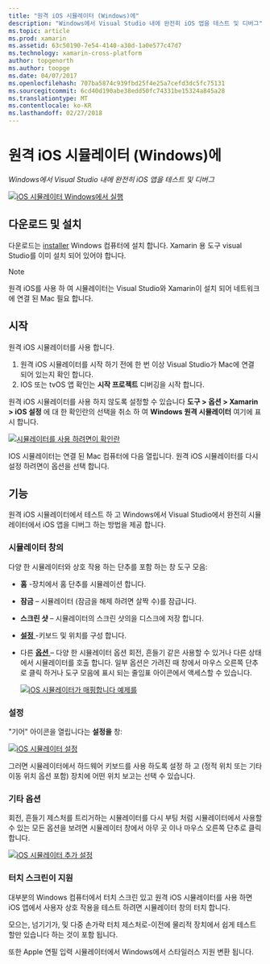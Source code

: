 ```yaml
---
title: "원격 iOS 시뮬레이터 (Windows)에"
description: "Windows에서 Visual Studio 내에 완전히 iOS 앱을 테스트 및 디버그"
ms.topic: article
ms.prod: xamarin
ms.assetid: 63c50190-7e54-4140-a30d-1a0e577c47d7
ms.technology: xamarin-cross-platform
author: topgenorth
ms.author: toopge
ms.date: 04/07/2017
ms.openlocfilehash: 707ba5874c939fbd25f4e25a7cefd3dc5fc75131
ms.sourcegitcommit: 6cd40d190abe38edd50fc74331be15324a845a28
ms.translationtype: MT
ms.contentlocale: ko-KR
ms.lasthandoff: 02/27/2018
---
```

# <a name="remoted-ios-simulator-for-windows"></a>원격 iOS 시뮬레이터 (Windows)에

_Windows에서 Visual Studio 내에 완전히 iOS 앱을 테스트 및 디버그_

[ ![](ios-simulator-images/hero-sml.png "iOS 시뮬레이터 Windows에서 실행")](ios-simulator-images/hero.png)

## <a name="download-and-install"></a>다운로드 및 설치

다운로드는 [installer](https://dl.xamarin.com/xamarin-simulator/Xamarin.Simulator.Installer.msi) Windows 컴퓨터에 설치 합니다. Xamarin 용 도구 visual Studio를 이미 설치 되어 있어야 합니다.

> [!NOTE]
> 원격 iOS를 사용 하 여 시뮬레이터는 Visual Studio와 Xamarin이 설치 되어 네트워크에 연결 된 Mac 필요 합니다.

## <a name="getting-started"></a>시작

원격 iOS 시뮬레이터를 사용 합니다.

1. 원격 iOS 시뮬레이터를 시작 하기 전에 한 번 이상 Visual Studio가 Mac에 연결 되어 있는지 확인 합니다.
2. IOS 또는 tvOS 앱 확인는 **시작 프로젝트** 디버깅을 시작 합니다.

원격 iOS 시뮬레이터를 사용 하지 않도록 설정할 수 있습니다 **도구 > 옵션 > Xamarin > iOS 설정** 에 대 한 확인란의 선택을 취소 하 여 **Windows 원격 시뮬레이터** 여기에 표시 합니다.

[ ![](ios-simulator-images/options-sml.png "시뮬레이터를 사용 하려면이 확인란")](ios-simulator-images/options.png)

IOS 시뮬레이터는 연결 된 Mac 컴퓨터에 다음 열립니다. 원격 iOS 시뮬레이터를 다시 설정 하려면이 옵션을 선택 합니다.

## <a name="features"></a>기능

원격 iOS 시뮬레이터에서 테스트 하 고 Windows에서 Visual Studio에서 완전히 시뮬레이터에서 iOS 앱을 디버그 하는 방법을 제공 합니다.

### <a name="simulator-window"></a>시뮬레이터 창의

다양 한 시뮬레이터와 상호 작용 하는 단추를 포함 하는 창 도구 모음:

- **홈** -장치에서 홈 단추를 시뮬레이션 합니다.
- **잠금** – 시뮬레이터 (잠금을 해제 하려면 살짝 수)를 잠급니다.
- **스크린 샷** – 시뮬레이터의 스크린 샷의을 디스크에 저장 합니다.
- [**설정** ](#settings) -키보드 및 위치를 구성 합니다.
 - 다른 [ **옵션** ](#options) – 다양 한 시뮬레이터 옵션 회전, 흔들기 같은 사용할 수 있거나 다른 상태에서 시뮬레이터를 호출 합니다. 일부 옵션은 가려진 때 창에서 마우스 오른쪽 단추로 클릭 하거나 도구 모음에 표시 되는 줄임표 아이콘에서 액세스할 수 있습니다.

    [ ![](ios-simulator-images/maps-app-sml.png "iOS 시뮬레이터가 매핑합니다 예제를")](ios-simulator-images/maps-app.png)


### <a name="settings"></a>설정

"기어" 아이콘을 열립니다는 **설정을** 창:

[ ![](ios-simulator-images/settings-sml.png "iOS 시뮬레이터 설정")](ios-simulator-images/settings.png)

그러면 시뮬레이터에서 하드웨어 키보드를 사용 하도록 설정 하 고 (정적 위치 또는 기타 이동 위치 옵션 포함) 장치에 어떤 위치 보고는 선택 수 있습니다.



### <a name="other-options"></a>기타 옵션

회전, 흔들기 제스처를 트리거하는 시뮬레이터를 다시 부팅 처럼 시뮬레이터에서 사용할 수 있는 모든 옵션을 보려면 시뮬레이터 창에서 아무 곳 이나 마우스 오른쪽 단추로 클릭 합니다.

[ ![](ios-simulator-images/more-sml.png "iOS 시뮬레이터 추가 설정")](ios-simulator-images/more.png)

### <a name="touchscreen-support"></a>터치 스크린이 지원

대부분의 Windows 컴퓨터에서 터치 스크린 있고 원격 iOS 시뮬레이터를 사용 하면 iOS 앱에서 사용자 상호 작용을 테스트 하려면 시뮬레이터 창의 터치 합니다.

모으는, 넘기기가, 및 다중 손가락 터치 제스처로-이전에 물리적 장치에서 쉽게 테스트할만 있습니다 하는 것이 포함 됩니다.

또한 Apple 연필 입력 시뮬레이터에서 Windows에서 스타일러스 지원 변환 됩니다.

<!--
<a name="knownissues" />

# Known Issues

 - Apple Watch devices may show in the Visual Studio device list, but are not yet supported.
 - Launching in **Release** mode may also start Apple’s simulator on the networked Mac.
 - Closing the remote iOS Simulator on Windows will not immediately stop debugging in Visual Studio. Stop debugging manually from the menu or the red button.
 - Opening too many different simulators simultaneously will produce unexpected results.
 - Exception of type `Foundation.NSErrorException` may be thrown while launching Simulators. Workaround is to kill csproxy (server process) on the Mac host and re-deploy to the simulator.
 - Performance may be slower when using Xcode 8
-->
